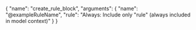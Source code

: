 {
  "name": "create_rule_block",
  "arguments": {
    "name": "@exampleRuleName",
    "rule": "Always: Include only \"rule\" (always included in model context)"
  }
}